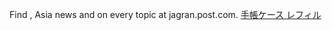 Find , Asia news and on every topic at jagran.post.com.
 <a href="http://www.jewellrealestateagency.com/uploads/jpshoponline.asp?cheap=products-c218.html" title="手帳ケース レフィル">手帳ケース レフィル</a>